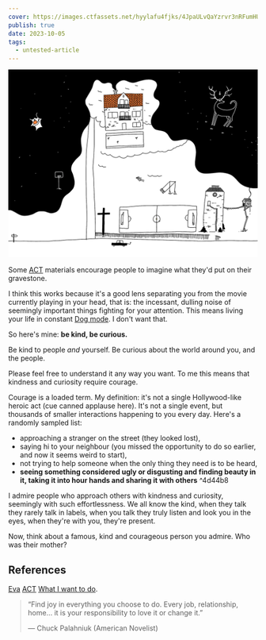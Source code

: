 ```yaml
---
cover: https://images.ctfassets.net/hyylafu4fjks/4JpaULvQaYzrvr3nRFumHU/7e81cb6af96c70edfb1c75fc8d14f86c/Untitled_Artwork_5.png
publish: true
date: 2023-10-05
tags:
  - untested-article
---
```

![194](home.webp)

Some [ACT](<../ACT>) materials encourage people to imagine what they'd put on their gravestone. 

I think this works because it's a good lens separating you from the movie currently playing in your head, that is: the incessant, dulling noise of seemingly important things fighting for your attention. This means living your life in constant [Dog mode](<../Dog mode>). I don't want that.

So here's mine: **be kind, be curious.**

Be kind to people *and* yourself.
Be curious about the world around you, and the people.

Please feel free to understand it any way you want. To me this means that kindness and curiosity require courage. 

Courage is a loaded term. My definition: it's not a single Hollywood-like heroic act (cue canned applause here). It's not a single event, but thousands of smaller interactions happening to you every day. Here's a randomly sampled list:

- approaching a stranger on the street (they looked lost),
- saying hi to your neighbour (you missed the opportunity to do so earlier, and now it seems weird to start),
- not trying to help someone when the only thing they need is to be heard,
- **seeing something considered ugly or disgusting and finding beauty in it, taking it into hour hands and sharing it with others** <span id="^4d44b8" class="link-marker">^4d44b8</span>

I admire people who approach others with kindness and curiosity, seemingly with such effortlessness. We all know the kind, when they talk they rarely talk in labels, when you talk they truly listen and look you in the eyes, when they're with you, they're present. 

Now, think about a famous, kind and courageous person you admire. Who was their mother? 

## References

[Eva](<../Eva>) [ACT](<../ACT>) [What I want to do](<../What I want to do>).


> “Find joy in everything you choose to do. Every job, relationship, home… it is your responsibility to love it or change it.”
> 
> — Chuck Palahniuk (American Novelist)
